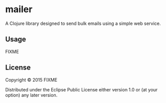 # mailer

A Clojure library designed to send bulk emails using a simple web service.

## Usage

FIXME

## License

Copyright © 2015 FIXME

Distributed under the Eclipse Public License either version 1.0 or (at
your option) any later version.
